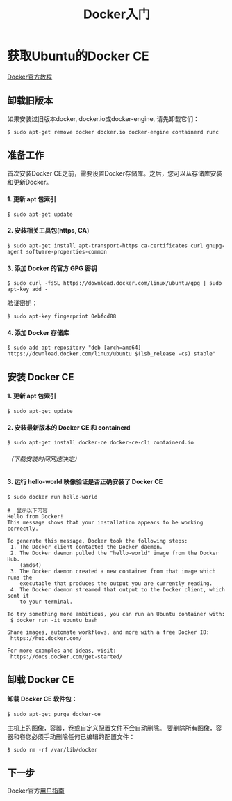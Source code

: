 ﻿---
layout: mypost
title: Docker入门
categories: [Docker]
---

# 获取Ubuntu的Docker CE
[Docker官方教程](https://docs.docker.com/install/linux/docker-ce/ubuntu/#prerequisites)

## 卸载旧版本
如果安装过旧版本docker, docker.io或docker-engine, 请先卸载它们：

```
$ sudo apt-get remove docker docker.io docker-engine containerd runc
```

## 准备工作
首次安装Docker CE之前，需要设置Docker存储库。之后，您可以从存储库安装和更新Docker。
#### 1. 更新 apt 包索引

```
$ sudo apt-get update
```
#### 2. 安装相关工具包(https, CA)

```
$ sudo apt-get install apt-transport-https ca-certificates curl gnupg-agent software-properties-common
```
#### 3. 添加 Docker 的官方 GPG 密钥

```
$ sudo curl -fsSL https://download.docker.com/linux/ubuntu/gpg | sudo apt-key add -
```
验证密钥：

```
$ sudo apt-key fingerprint 0ebfcd88
```
#### 4. 添加 Docker 存储库

```
$ sudo add-apt-repository "deb [arch=amd64] https://download.docker.com/linux/ubuntu $(lsb_release -cs) stable"
```
## 安装 Docker CE
#### 1. 更新 apt 包索引

```
$ sudo apt-get update
```
#### 2. 安装最新版本的 Docker CE 和 containerd

```
$ sudo apt-get install docker-ce docker-ce-cli containerd.io
```
###### （下载安装时间网速决定）
#### 3. 运行 hello-world 映像验证是否正确安装了 Docker CE

```
$ sudo docker run hello-world

#  显示以下内容
Hello from Docker!
This message shows that your installation appears to be working correctly.

To generate this message, Docker took the following steps:
 1. The Docker client contacted the Docker daemon.
 2. The Docker daemon pulled the "hello-world" image from the Docker Hub.
    (amd64)
 3. The Docker daemon created a new container from that image which runs the
    executable that produces the output you are currently reading.
 4. The Docker daemon streamed that output to the Docker client, which sent it
    to your terminal.

To try something more ambitious, you can run an Ubuntu container with:
 $ docker run -it ubuntu bash

Share images, automate workflows, and more with a free Docker ID:
 https://hub.docker.com/

For more examples and ideas, visit:
 https://docs.docker.com/get-started/

```
## 卸载 Docker CE
#### 卸载 Docker CE 软件包：
```
$ sudo apt-get purge docker-ce
```


主机上的图像，容器，卷或自定义配置文件不会自动删除。
要删除所有图像，容器和卷您必须手动删除任何已编辑的配置文件：

```
$ sudo rm -rf /var/lib/docker
```

## 下一步
Docker官方[用户指南](https://docs.docker.com/get-started/)

